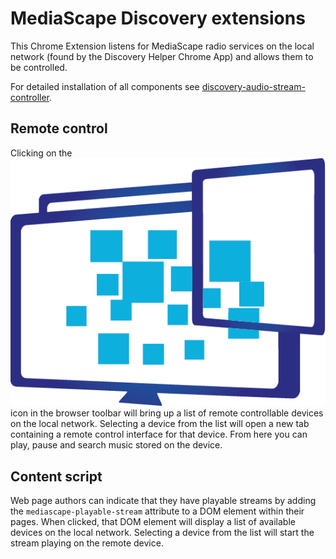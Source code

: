MediaScape Discovery extensions
===

This Chrome Extension listens for MediaScape radio services on the local network (found by the Discovery Helper Chrome App) and allows them to be controlled.

For detailed installation of all components see [discovery-audio-stream-controller](https://github.com/mediascape/discovery-audio-stream-controller/blob/master/INSTALL.md).

Remote control
---
Clicking on the ![](shared/icon.png) icon in the browser toolbar will bring up a list of remote controllable devices on the local network. Selecting a device from the list will open a new tab containing a remote control interface for that device. From here you can play, pause and search music stored on the device.

Content script
---
Web page authors can indicate that they have playable streams by adding the `mediascape-playable-stream` attribute to a DOM element within their pages. When clicked, that DOM element will display a list of available devices on the local network. Selecting a device from the list will start the stream playing on the remote device.
